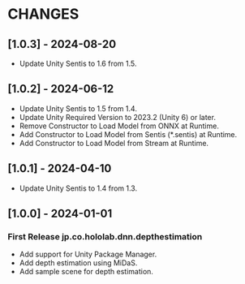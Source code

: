 # CHANGES

## [1.0.3] - 2024-08-20

- Update Unity Sentis to 1.6 from 1.5.

## [1.0.2] - 2024-06-12

- Update Unity Sentis to 1.5 from 1.4.
- Update Unity Required Version to 2023.2 (Unity 6) or later.
- Remove Constructor to Load Model from ONNX at Runtime.
- Add Constructor to Load Model from Sentis (*.sentis) at Runtime.
- Add Constructor to Load Model from Stream at Runtime.

## [1.0.1] - 2024-04-10

- Update Unity Sentis to 1.4 from 1.3.

## [1.0.0] - 2024-01-01

### First Release jp.co.hololab.dnn.depthestimation

- Add support for Unity Package Manager.
- Add depth estimation using MiDaS.
- Add sample scene for depth estimation.

